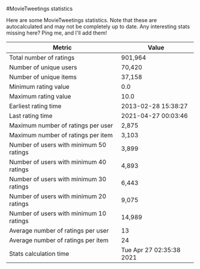 #MovieTweetings statistics

Here are some MovieTweetings statistics. Note that these are autocalculated and may not be completely up to date. Any interesting stats missing here? Ping me, and I'll add them!

Metric | Value
--- | ---
Total number of ratings                 | 901,964
Number of unique users                  | 70,420
Number of unique items                  | 37,158
Minimum rating value                    | 0.0
Maximum rating value                    | 10.0
Earliest rating time                    | 2013-02-28 15:38:27
Last rating time                        | 2021-04-27 00:03:46
Maximum number of ratings per user      | 2,875
Maximum number of ratings per item      | 3,103
Number of users with minimum 50 ratings | 3,899
Number of users with minimum 40 ratings | 4,893
Number of users with minimum 30 ratings | 6,443
Number of users with minimum 20 ratings | 9,075
Number of users with minimum 10 ratings | 14,989
Average number of ratings per user      | 13
Average number of ratings per item      | 24
Stats calculation time                  | Tue Apr 27 02:35:38 2021

